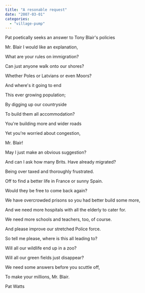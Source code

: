 ```yaml
---
title: "A resonable request"
date: "2007-03-01"
categories: 
  - "village-pump"
---
```


Pat poetically seeks an answer to Tony Blair's policies

Mr. Blair I would like an explanation,

What are your rules on immigration?

Can just anyone walk onto our shores?

Whether Poles or Latvians or even Moors?

And where's it going to end

This ever growing population;

By digging up our countryside

To build them all accommodation?

You're building more and wider roads

Yet you're worried about congestion,

Mr. Blair!

May I just make an obvious suggestion?

And can I ask how many Brits. Have already migrated?

Being over taxed and thoroughly frustrated.

Off to find a better life in France or sunny Spain.

Would they be free to come back again?

We have overcrowded prisons so you had better build some more,

And we need more hospitals with all the elderly to cater for.

We need more schools and teachers, too, of course.

And please improve our stretched Police force.

So tell me please, where is this all leading to?

Will all our wildlife end up in a zoo?

Will all our green fields just disappear?

We need some answers before you scuttle off,

To make your millions, Mr. Blair.

Pat Watts
